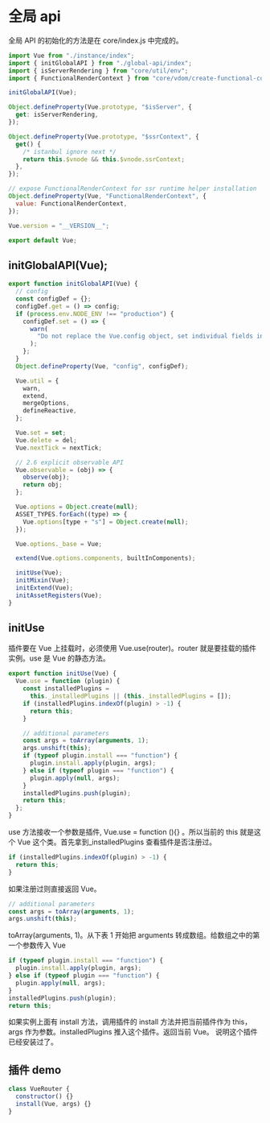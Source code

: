 # 全局 api

全局 API 的初始化的方法是在 core/index.js 中完成的。

```js
import Vue from "./instance/index";
import { initGlobalAPI } from "./global-api/index";
import { isServerRendering } from "core/util/env";
import { FunctionalRenderContext } from "core/vdom/create-functional-component";

initGlobalAPI(Vue);

Object.defineProperty(Vue.prototype, "$isServer", {
  get: isServerRendering,
});

Object.defineProperty(Vue.prototype, "$ssrContext", {
  get() {
    /* istanbul ignore next */
    return this.$vnode && this.$vnode.ssrContext;
  },
});

// expose FunctionalRenderContext for ssr runtime helper installation
Object.defineProperty(Vue, "FunctionalRenderContext", {
  value: FunctionalRenderContext,
});

Vue.version = "__VERSION__";

export default Vue;
```

## initGlobalAPI(Vue);

```js
export function initGlobalAPI(Vue) {
  // config
  const configDef = {};
  configDef.get = () => config;
  if (process.env.NODE_ENV !== "production") {
    configDef.set = () => {
      warn(
        "Do not replace the Vue.config object, set individual fields instead."
      );
    };
  }
  Object.defineProperty(Vue, "config", configDef);

  Vue.util = {
    warn,
    extend,
    mergeOptions,
    defineReactive,
  };

  Vue.set = set;
  Vue.delete = del;
  Vue.nextTick = nextTick;

  // 2.6 explicit observable API
  Vue.observable = (obj) => {
    observe(obj);
    return obj;
  };

  Vue.options = Object.create(null);
  ASSET_TYPES.forEach((type) => {
    Vue.options[type + "s"] = Object.create(null);
  });

  Vue.options._base = Vue;

  extend(Vue.options.components, builtInComponents);

  initUse(Vue);
  initMixin(Vue);
  initExtend(Vue);
  initAssetRegisters(Vue);
}
```

## initUse

插件要在 Vue 上挂载时，必须使用 Vue.use(router)。router 就是要挂载的插件实例。use 是 Vue 的静态方法。

```js
export function initUse(Vue) {
  Vue.use = function (plugin) {
    const installedPlugins =
      this._installedPlugins || (this._installedPlugins = []);
    if (installedPlugins.indexOf(plugin) > -1) {
      return this;
    }

    // additional parameters
    const args = toArray(arguments, 1);
    args.unshift(this);
    if (typeof plugin.install === "function") {
      plugin.install.apply(plugin, args);
    } else if (typeof plugin === "function") {
      plugin.apply(null, args);
    }
    installedPlugins.push(plugin);
    return this;
  };
}
```

use 方法接收一个参数是插件, Vue.use = function (){} 。所以当前的 this 就是这个 Vue 这个类。首先拿到\_installedPlugins 查看插件是否注册过。

```js
if (installedPlugins.indexOf(plugin) > -1) {
  return this;
}
```

如果注册过则直接返回 Vue。

```js
// additional parameters
const args = toArray(arguments, 1);
args.unshift(this);
```

toArray(arguments, 1)。从下表 1 开始把 arguments 转成数组。给数组之中的第一个参数传入 Vue

```js
if (typeof plugin.install === "function") {
  plugin.install.apply(plugin, args);
} else if (typeof plugin === "function") {
  plugin.apply(null, args);
}
installedPlugins.push(plugin);
return this;
```

如果实例上面有 install 方法，调用插件的 install 方法并把当前插件作为 this， args 作为参数。installedPlugins 推入这个插件。返回当前 Vue。
说明这个插件已经安装过了。

## 插件 demo

```js
class VueRouter {
  constructor() {}
  install(Vue, args) {}
}
```
